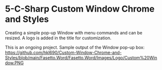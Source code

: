 # 5-C-Sharp Custom Window Chrome and Styles
 
Creating a simple pop-up Window with menu commands and can be resized. A logo is added in the title for customization.

This is an ongoing project. Sample output of the Window pop-up box:
https://github.com/hkl690/Custom-Window-Chrome-and-Styles/blob/main/Fasetto.Word/Fasetto.Word/Images/Logo/Custom%20Window.PNG
